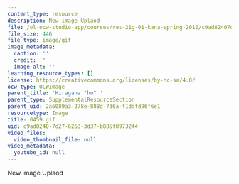 ```yaml
---
content_type: resource
description: New image Uplaod
file: /ol-ocw-studio-app/courses/res-21g-01-kana-spring-2010/c9ad82407d2762633d37b885f8973244_0459.gif
file_size: 446
file_type: image/gif
image_metadata:
  caption: ''
  credit: ''
  image-alt: ''
learning_resource_types: []
license: https://creativecommons.org/licenses/by-nc-sa/4.0/
ocw_type: OCWImage
parent_title: 'Hiragana "ho" '
parent_type: SupplementalResourceSection
parent_uid: 2a6089a3-278e-888d-730a-f1dafd96f6e1
resourcetype: Image
title: 0459.gif
uid: c9ad8240-7d27-6263-3d37-b885f8973244
video_files:
  video_thumbnail_file: null
video_metadata:
  youtube_id: null
---
```

New image Uplaod